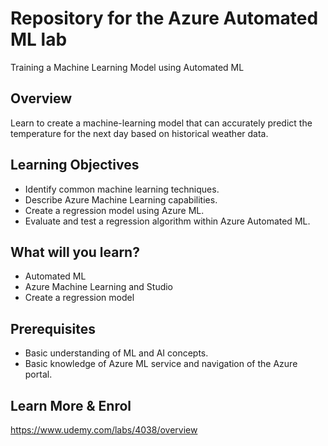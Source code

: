 # Repository for the Azure Automated ML lab

Training a Machine Learning Model using Automated ML

## Overview
Learn to create a machine-learning model that can accurately predict the temperature for the next day based on historical weather data. 

## Learning Objectives
- Identify common machine learning techniques.
- Describe Azure Machine Learning capabilities.
- Create a regression model using Azure ML.
- Evaluate and test a regression algorithm within Azure Automated ML.

## What will you learn?
- Automated ML
- Azure Machine Learning and Studio
- Create a regression model

## Prerequisites
- Basic understanding of ML and AI concepts.
- Basic knowledge of Azure ML service and navigation of the Azure portal.

## Learn More & Enrol
https://www.udemy.com/labs/4038/overview